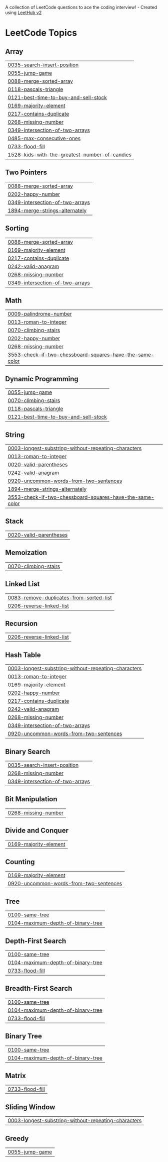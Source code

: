 A collection of LeetCode questions to ace the coding interview! - Created using [LeetHub v2](https://github.com/arunbhardwaj/LeetHub-2.0)
<!---LeetCode Topics Start-->
# LeetCode Topics
## Array
|  |
| ------- |
| [0035-search-insert-position](https://github.com/vsrimanvith/Leetcode-Submissions/tree/master/0035-search-insert-position) |
| [0055-jump-game](https://github.com/vsrimanvith/Leetcode-Submissions/tree/master/0055-jump-game) |
| [0088-merge-sorted-array](https://github.com/vsrimanvith/Leetcode-Submissions/tree/master/0088-merge-sorted-array) |
| [0118-pascals-triangle](https://github.com/vsrimanvith/Leetcode-Submissions/tree/master/0118-pascals-triangle) |
| [0121-best-time-to-buy-and-sell-stock](https://github.com/vsrimanvith/Leetcode-Submissions/tree/master/0121-best-time-to-buy-and-sell-stock) |
| [0169-majority-element](https://github.com/vsrimanvith/Leetcode-Submissions/tree/master/0169-majority-element) |
| [0217-contains-duplicate](https://github.com/vsrimanvith/Leetcode-Submissions/tree/master/0217-contains-duplicate) |
| [0268-missing-number](https://github.com/vsrimanvith/Leetcode-Submissions/tree/master/0268-missing-number) |
| [0349-intersection-of-two-arrays](https://github.com/vsrimanvith/Leetcode-Submissions/tree/master/0349-intersection-of-two-arrays) |
| [0485-max-consecutive-ones](https://github.com/vsrimanvith/Leetcode-Submissions/tree/master/0485-max-consecutive-ones) |
| [0733-flood-fill](https://github.com/vsrimanvith/Leetcode-Submissions/tree/master/0733-flood-fill) |
| [1528-kids-with-the-greatest-number-of-candies](https://github.com/vsrimanvith/Leetcode-Submissions/tree/master/1528-kids-with-the-greatest-number-of-candies) |
## Two Pointers
|  |
| ------- |
| [0088-merge-sorted-array](https://github.com/vsrimanvith/Leetcode-Submissions/tree/master/0088-merge-sorted-array) |
| [0202-happy-number](https://github.com/vsrimanvith/Leetcode-Submissions/tree/master/0202-happy-number) |
| [0349-intersection-of-two-arrays](https://github.com/vsrimanvith/Leetcode-Submissions/tree/master/0349-intersection-of-two-arrays) |
| [1894-merge-strings-alternately](https://github.com/vsrimanvith/Leetcode-Submissions/tree/master/1894-merge-strings-alternately) |
## Sorting
|  |
| ------- |
| [0088-merge-sorted-array](https://github.com/vsrimanvith/Leetcode-Submissions/tree/master/0088-merge-sorted-array) |
| [0169-majority-element](https://github.com/vsrimanvith/Leetcode-Submissions/tree/master/0169-majority-element) |
| [0217-contains-duplicate](https://github.com/vsrimanvith/Leetcode-Submissions/tree/master/0217-contains-duplicate) |
| [0242-valid-anagram](https://github.com/vsrimanvith/Leetcode-Submissions/tree/master/0242-valid-anagram) |
| [0268-missing-number](https://github.com/vsrimanvith/Leetcode-Submissions/tree/master/0268-missing-number) |
| [0349-intersection-of-two-arrays](https://github.com/vsrimanvith/Leetcode-Submissions/tree/master/0349-intersection-of-two-arrays) |
## Math
|  |
| ------- |
| [0009-palindrome-number](https://github.com/vsrimanvith/Leetcode-Submissions/tree/master/0009-palindrome-number) |
| [0013-roman-to-integer](https://github.com/vsrimanvith/Leetcode-Submissions/tree/master/0013-roman-to-integer) |
| [0070-climbing-stairs](https://github.com/vsrimanvith/Leetcode-Submissions/tree/master/0070-climbing-stairs) |
| [0202-happy-number](https://github.com/vsrimanvith/Leetcode-Submissions/tree/master/0202-happy-number) |
| [0268-missing-number](https://github.com/vsrimanvith/Leetcode-Submissions/tree/master/0268-missing-number) |
| [3553-check-if-two-chessboard-squares-have-the-same-color](https://github.com/vsrimanvith/Leetcode-Submissions/tree/master/3553-check-if-two-chessboard-squares-have-the-same-color) |
## Dynamic Programming
|  |
| ------- |
| [0055-jump-game](https://github.com/vsrimanvith/Leetcode-Submissions/tree/master/0055-jump-game) |
| [0070-climbing-stairs](https://github.com/vsrimanvith/Leetcode-Submissions/tree/master/0070-climbing-stairs) |
| [0118-pascals-triangle](https://github.com/vsrimanvith/Leetcode-Submissions/tree/master/0118-pascals-triangle) |
| [0121-best-time-to-buy-and-sell-stock](https://github.com/vsrimanvith/Leetcode-Submissions/tree/master/0121-best-time-to-buy-and-sell-stock) |
## String
|  |
| ------- |
| [0003-longest-substring-without-repeating-characters](https://github.com/vsrimanvith/Leetcode-Submissions/tree/master/0003-longest-substring-without-repeating-characters) |
| [0013-roman-to-integer](https://github.com/vsrimanvith/Leetcode-Submissions/tree/master/0013-roman-to-integer) |
| [0020-valid-parentheses](https://github.com/vsrimanvith/Leetcode-Submissions/tree/master/0020-valid-parentheses) |
| [0242-valid-anagram](https://github.com/vsrimanvith/Leetcode-Submissions/tree/master/0242-valid-anagram) |
| [0920-uncommon-words-from-two-sentences](https://github.com/vsrimanvith/Leetcode-Submissions/tree/master/0920-uncommon-words-from-two-sentences) |
| [1894-merge-strings-alternately](https://github.com/vsrimanvith/Leetcode-Submissions/tree/master/1894-merge-strings-alternately) |
| [3553-check-if-two-chessboard-squares-have-the-same-color](https://github.com/vsrimanvith/Leetcode-Submissions/tree/master/3553-check-if-two-chessboard-squares-have-the-same-color) |
## Stack
|  |
| ------- |
| [0020-valid-parentheses](https://github.com/vsrimanvith/Leetcode-Submissions/tree/master/0020-valid-parentheses) |
## Memoization
|  |
| ------- |
| [0070-climbing-stairs](https://github.com/vsrimanvith/Leetcode-Submissions/tree/master/0070-climbing-stairs) |
## Linked List
|  |
| ------- |
| [0083-remove-duplicates-from-sorted-list](https://github.com/vsrimanvith/Leetcode-Submissions/tree/master/0083-remove-duplicates-from-sorted-list) |
| [0206-reverse-linked-list](https://github.com/vsrimanvith/Leetcode-Submissions/tree/master/0206-reverse-linked-list) |
## Recursion
|  |
| ------- |
| [0206-reverse-linked-list](https://github.com/vsrimanvith/Leetcode-Submissions/tree/master/0206-reverse-linked-list) |
## Hash Table
|  |
| ------- |
| [0003-longest-substring-without-repeating-characters](https://github.com/vsrimanvith/Leetcode-Submissions/tree/master/0003-longest-substring-without-repeating-characters) |
| [0013-roman-to-integer](https://github.com/vsrimanvith/Leetcode-Submissions/tree/master/0013-roman-to-integer) |
| [0169-majority-element](https://github.com/vsrimanvith/Leetcode-Submissions/tree/master/0169-majority-element) |
| [0202-happy-number](https://github.com/vsrimanvith/Leetcode-Submissions/tree/master/0202-happy-number) |
| [0217-contains-duplicate](https://github.com/vsrimanvith/Leetcode-Submissions/tree/master/0217-contains-duplicate) |
| [0242-valid-anagram](https://github.com/vsrimanvith/Leetcode-Submissions/tree/master/0242-valid-anagram) |
| [0268-missing-number](https://github.com/vsrimanvith/Leetcode-Submissions/tree/master/0268-missing-number) |
| [0349-intersection-of-two-arrays](https://github.com/vsrimanvith/Leetcode-Submissions/tree/master/0349-intersection-of-two-arrays) |
| [0920-uncommon-words-from-two-sentences](https://github.com/vsrimanvith/Leetcode-Submissions/tree/master/0920-uncommon-words-from-two-sentences) |
## Binary Search
|  |
| ------- |
| [0035-search-insert-position](https://github.com/vsrimanvith/Leetcode-Submissions/tree/master/0035-search-insert-position) |
| [0268-missing-number](https://github.com/vsrimanvith/Leetcode-Submissions/tree/master/0268-missing-number) |
| [0349-intersection-of-two-arrays](https://github.com/vsrimanvith/Leetcode-Submissions/tree/master/0349-intersection-of-two-arrays) |
## Bit Manipulation
|  |
| ------- |
| [0268-missing-number](https://github.com/vsrimanvith/Leetcode-Submissions/tree/master/0268-missing-number) |
## Divide and Conquer
|  |
| ------- |
| [0169-majority-element](https://github.com/vsrimanvith/Leetcode-Submissions/tree/master/0169-majority-element) |
## Counting
|  |
| ------- |
| [0169-majority-element](https://github.com/vsrimanvith/Leetcode-Submissions/tree/master/0169-majority-element) |
| [0920-uncommon-words-from-two-sentences](https://github.com/vsrimanvith/Leetcode-Submissions/tree/master/0920-uncommon-words-from-two-sentences) |
## Tree
|  |
| ------- |
| [0100-same-tree](https://github.com/vsrimanvith/Leetcode-Submissions/tree/master/0100-same-tree) |
| [0104-maximum-depth-of-binary-tree](https://github.com/vsrimanvith/Leetcode-Submissions/tree/master/0104-maximum-depth-of-binary-tree) |
## Depth-First Search
|  |
| ------- |
| [0100-same-tree](https://github.com/vsrimanvith/Leetcode-Submissions/tree/master/0100-same-tree) |
| [0104-maximum-depth-of-binary-tree](https://github.com/vsrimanvith/Leetcode-Submissions/tree/master/0104-maximum-depth-of-binary-tree) |
| [0733-flood-fill](https://github.com/vsrimanvith/Leetcode-Submissions/tree/master/0733-flood-fill) |
## Breadth-First Search
|  |
| ------- |
| [0100-same-tree](https://github.com/vsrimanvith/Leetcode-Submissions/tree/master/0100-same-tree) |
| [0104-maximum-depth-of-binary-tree](https://github.com/vsrimanvith/Leetcode-Submissions/tree/master/0104-maximum-depth-of-binary-tree) |
| [0733-flood-fill](https://github.com/vsrimanvith/Leetcode-Submissions/tree/master/0733-flood-fill) |
## Binary Tree
|  |
| ------- |
| [0100-same-tree](https://github.com/vsrimanvith/Leetcode-Submissions/tree/master/0100-same-tree) |
| [0104-maximum-depth-of-binary-tree](https://github.com/vsrimanvith/Leetcode-Submissions/tree/master/0104-maximum-depth-of-binary-tree) |
## Matrix
|  |
| ------- |
| [0733-flood-fill](https://github.com/vsrimanvith/Leetcode-Submissions/tree/master/0733-flood-fill) |
## Sliding Window
|  |
| ------- |
| [0003-longest-substring-without-repeating-characters](https://github.com/vsrimanvith/Leetcode-Submissions/tree/master/0003-longest-substring-without-repeating-characters) |
## Greedy
|  |
| ------- |
| [0055-jump-game](https://github.com/vsrimanvith/Leetcode-Submissions/tree/master/0055-jump-game) |
<!---LeetCode Topics End-->